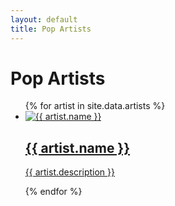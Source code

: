 ```yaml
---
layout: default
title: Pop Artists
---
```


<h1>Pop Artists</h1>

<ul>
{% for artist in site.data.artists %}
  <li>
    <a href="{{ artist.url | relative_url }}">
      <img src="{{ artist.image }}" alt="{{ artist.name }}">
      <h2>{{ artist.name }}</h2>
      <p>{{ artist.description }}</p>
    </a>
  </li>
{% endfor %}
</ul>